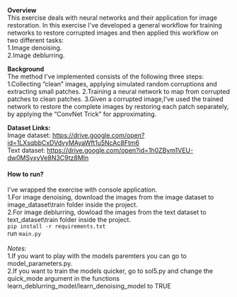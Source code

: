 **Overview**<br>
This exercise deals with neural networks and their application for image restoration. In this exercise 
I've developed a general workflow for training networks to restore corrupted images and then applied this
workflow on two different tasks: <br/>
1.Image denoising.<br/>
2.Image deblurring.<br/>

**Background**<br>
The method I've implemented consists of the following three steps:
1.Collecting “clean” images, applying simulated random corruptions and extracting small patches.
2.Training a neural network to map from corrupted patches to clean patches.
3.Given a corrupted image,I've used the trained network to restore the complete images by restoring each
patch separately, by applying the “ConvNet Trick” for approximating.

**Dataset Links:**<br>
Image dataset: https://drive.google.com/open?id=1LXsqbbCxDVdvyMAyaWft1u5NcAc8Ftm6 <br/>
Text dataset:  https://drive.google.com/open?id=1h0ZBym1VEU-dw0MSyxyVe8N3C9tz8MIn 

#### How to run?<br/>
I've wrapped the exercise with console application.<br/>
1.For image denoising, download the images from the image dataset to image_dataset\train folder inside the project.<br/>
2.For image deblurring, dowload the images from the text dataset to text_dataset\\train folder inside the project.<br/>
`pip install -r requirements.txt`<br/>
run `main.py`<br/>
<br/>
*Notes:*<br/> 
1.If you want to play with the models paremters you can go to model_parameters.py.<br/> 
2.If you want to train the models quicker, go to sol5.py and change the quick_mode argument in the functions learn_deblurring_model/learn_denoising_model to TRUE
